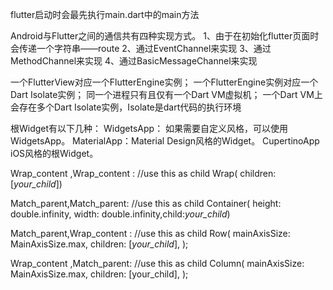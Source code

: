  flutter启动时会最先执行main.dart中的main方法
 
 Android与Flutter之间的通信共有四种实现方式。
 1、由于在初始化flutter页面时会传递一个字符串——route
 2、通过EventChannel来实现
 3、通过MethodChannel来实现
 4、通过BasicMessageChannel来实现
 
 
 一个FlutterView对应一个FlutterEngine实例；
 一个FlutterEngine实例对应一个Dart Isolate实例；
 同一个进程只有且仅有一个Dart VM虚拟机；
 一个Dart VM上会存在多个Dart Isolate实例，Isolate是dart代码的执行环境
 
 根Widget有以下几种：
 WidgetsApp： 如果需要自定义风格，可以使用WidgetsApp。
 MaterialApp：Material Design风格的Widget。
 CupertinoApp iOS风格的根Widget。
 
 Wrap_content ,Wrap_content :
  //use this as child
  Wrap(
   children: <Widget>[*your_child*])
   
 Match_parent,Match_parent:
  //use this as child
 Container(
         height: double.infinity,
     width: double.infinity,child:*your_child*)
 
 Match_parent,Wrap_content :
  //use this as child
 Row(
   mainAxisSize: MainAxisSize.max,
   children: <Widget>[*your_child*],
 );
 
 Wrap_content ,Match_parent:
  //use this as child
 Column(
   mainAxisSize: MainAxisSize.max,
   children: <Widget>[your_child],
 );